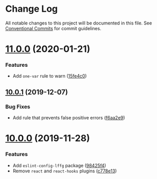 # Change Log

All notable changes to this project will be documented in this file.
See [Conventional Commits](https://conventionalcommits.org) for commit guidelines.

# [11.0.0](https://github.com/lffg/eslint-config-lffg/compare/eslint-config-lffg@10.0.1...eslint-config-lffg@11.0.0) (2020-01-21)


### Features

* Add `one-var` rule to warn ([15fe4c0](https://github.com/lffg/eslint-config-lffg/commit/15fe4c070970e81400e875c1c7efa6edcf9271cf))





## [10.0.1](https://github.com/lffg/eslint-config-lffg/compare/eslint-config-lffg@10.0.1...eslint-config-lffg@10.0.1) (2019-12-07)

### Bug Fixes

- Add rule that prevents false positive errors ([f6aa2e9](https://github.com/lffg/eslint-config-lffg/commit/f6aa2e9ef4730664b0aebf09ed8e399a8ea67fc9))

# [10.0.0](https://github.com/lffg/eslint-config-lffg/compare/eslint-config-lffg@10.0.0...eslint-config-lffg@10.0.0) (2019-11-28)

### Features

- Add `eslint-config-lffg` package ([98425f4](https://github.com/lffg/eslint-config-lffg/commit/98425f45be08d7b196a11beefe257a44f0c28a80))
- Remove `react` and `react-hooks` plugins ([c778e13](https://github.com/lffg/eslint-config-lffg/commit/c778e13928fbdcb8388841aa92babece404876a7))
